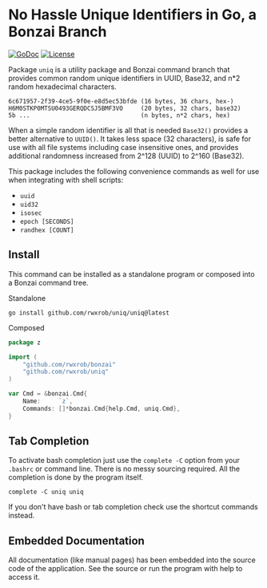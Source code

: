 # No Hassle Unique Identifiers in Go, a Bonzai Branch

[![GoDoc](https://godoc.org/github.com/rwxrob/uniq?status.svg)](https://godoc.org/github.com/rwxrob/uniq)
[![License](https://img.shields.io/badge/license-Apache2-brightgreen.svg)](LICENSE)

Package `uniq` is a utility package and Bonzai command branch that
provides common random unique identifiers in UUID, Base32, and n*2
random hexadecimal characters.

    6c671957-2f39-4ce5-9f0e-e8d5ec53bfde (16 bytes, 36 chars, hex-)
    H6M0STKP0MTSU0493GERQDCSJ5BMF3VO     (20 bytes, 32 chars, base32)
    5b ...                               (n bytes, n*2 chars, hex)

When a simple random identifier is all that is needed `Base32()` provides a better alternative to `UUID()`. It takes less space (32 characters), is safe for use with all file systems including case insensitive ones, and provides additional randomness increased from 2^128 (UUID) to 2^160 (Base32).

This package includes the following convenience commands as well for use when integrating with shell scripts:

* `uuid`
* `uid32`
* `isosec`
* `epoch [SECONDS]`
* `randhex [COUNT]`

## Install

This command can be installed as a standalone program or composed into 
a Bonzai command tree.

Standalone

```
go install github.com/rwxrob/uniq/uniq@latest
```

Composed

```go
package z

import (
	"github.com/rwxrob/bonzai"
	"github.com/rwxrob/uniq"
)

var Cmd = &bonzai.Cmd{
	Name:     `z`,
	Commands: []*bonzai.Cmd{help.Cmd, uniq.Cmd},
}
```

## Tab Completion

To activate bash completion just use the `complete -C` option from your
`.bashrc` or command line. There is no messy sourcing required. All the
completion is done by the program itself.

```
complete -C uniq uniq
```

If you don't have bash or tab completion check use the shortcut
commands instead.

## Embedded Documentation

All documentation (like manual pages) has been embedded into the source
code of the application. See the source or run the program with help to
access it.

